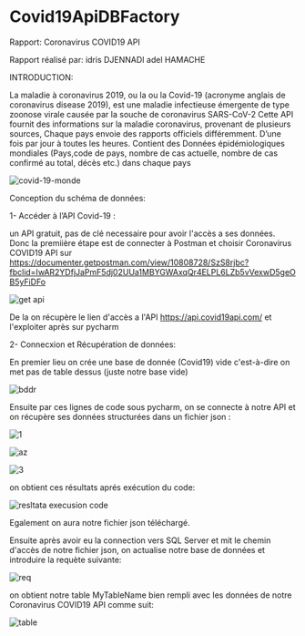 # Covid19ApiDBFactory

Rapport: Coronavirus COVID19 API

Rapport réalisé par:
idris DJENNADI
adel HAMACHE

INTRODUCTION:

La maladie à coronavirus 2019, ou la ou la Covid-19 (acronyme anglais de coronavirus disease 2019), est une maladie infectieuse émergente de type zoonose virale causée par la souche de coronavirus SARS-CoV-2
Cette API fournit des informations sur la maladie coronavirus, provenant de plusieurs sources, Chaque pays envoie des rapports officiels différemment. D’une fois par jour à toutes les heures. 
Contient des Données épidémiologiques mondiales (Pays,code de pays, nombre de cas actuelle, nombre de cas confirmé au total, décès etc.) dans chaque pays

![covid-19-monde](https://user-images.githubusercontent.com/75087474/103657336-12795000-4f6a-11eb-9da3-023bccd44d42.jpg)


Conception du schéma de données:

1- Accéder à l’API Covid-19 :

un API gratuit, pas de clé necessaire pour avoir l'accès a ses données.
Donc la premiière étape est de connecter à Postman et choisir Coronavirus COVID19 API sur https://documenter.getpostman.com/view/10808728/SzS8rjbc?fbclid=IwAR2YDfjJaPmF5dj02UUa1MBYGWAxqQr4ELPL6LZb5vVexwD5geOB5yFiDFo 

![get api](https://user-images.githubusercontent.com/75087474/103666088-74d74e00-4f74-11eb-97ae-685b7d6c381d.PNG)

De la on récupère le lien d'accès a l'API https://api.covid19api.com/ et l'exploiter après sur pycharm 


2- Connecxion et  Récupération de données:

En premier lieu on crée une base de donnée (Covid19) vide c'est-à-dire on met pas de table dessus (juste notre base vide)

![bddr](https://user-images.githubusercontent.com/75087474/103661048-92a1b480-4f6e-11eb-992a-c28be879db66.PNG)

Ensuite par ces lignes de code sous pycharm, on se connecte à notre API et on récupère ses données structurées dans un fichier json :

![1](https://user-images.githubusercontent.com/75087474/103662054-c5987800-4f6f-11eb-9440-c2c5b2b998b6.PNG)

![az](https://user-images.githubusercontent.com/75087474/103664091-2cb72c00-4f72-11eb-98b8-6b71a8f0f8ee.PNG)

![3](https://user-images.githubusercontent.com/75087474/103660210-a13b9c00-4f6d-11eb-81e9-e059753594f2.PNG)

on obtient ces résultats aprés exécution du code:

![resltata execusion code](https://user-images.githubusercontent.com/75087474/103662169-e8c32780-4f6f-11eb-8b19-ec2f36684fba.PNG)


Egalement on aura notre fichier json téléchargé. 

Ensuite après avoir eu la connection vers SQL Server et mit le chemin d'accès de notre fichier json, on actualise notre base de données et introduire la requète suivante:

![req](https://user-images.githubusercontent.com/75087474/103663049-f5944b00-4f70-11eb-94d1-b3315ed8f33d.PNG)

on obtient notre table MyTableName bien rempli avec les données de notre Coronavirus COVID19 API comme suit: 

![table](https://user-images.githubusercontent.com/75087474/103663322-41df8b00-4f71-11eb-9c7f-02aa004beafd.PNG)

